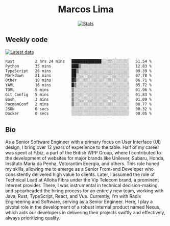 <div align="center">
  <h1>Marcos Lima</h1>
  
  <a href="https://skvggor.dev">
    <img src="https://github.com/skvggor/skvggor/assets/958723/3c85f137-8d74-4cc8-a2b1-877784f3e44d" alt="Stats" />
  </a>
</div>

## Weekly code

[![Latest data](https://github.com/skvggor/skvggor/actions/workflows/main.yml/badge.svg)](https://github.com/skvggor/skvggor/actions/workflows/main.yml)

<!--START_SECTION:waka-->

```txt
Rust         2 hrs 24 mins   █████████████░░░░░░░░░░░░   51.54 %
Python       35 mins         ███▒░░░░░░░░░░░░░░░░░░░░░   12.83 %
TypeScript   26 mins         ██▒░░░░░░░░░░░░░░░░░░░░░░   09.39 %
Markdown     21 mins         ██░░░░░░░░░░░░░░░░░░░░░░░   07.78 %
Other        18 mins         █▓░░░░░░░░░░░░░░░░░░░░░░░   06.71 %
YAML         16 mins         █▒░░░░░░░░░░░░░░░░░░░░░░░   05.72 %
TOML         5 mins          ▒░░░░░░░░░░░░░░░░░░░░░░░░   01.96 %
Git Config   5 mins          ▒░░░░░░░░░░░░░░░░░░░░░░░░   01.83 %
Bash         3 mins          ▒░░░░░░░░░░░░░░░░░░░░░░░░   01.09 %
PacmanConf   2 mins          ▒░░░░░░░░░░░░░░░░░░░░░░░░   00.77 %
JSON         0 secs          ░░░░░░░░░░░░░░░░░░░░░░░░░   00.32 %
Docker       0 secs          ░░░░░░░░░░░░░░░░░░░░░░░░░   00.05 %
```

<!--END_SECTION:waka-->

## Bio

<p>As a Senior Software Engineer with a primary focus on User Interface (UI) design, I bring over 12 years of experience to the table. Half of my career was spent at F.biz, a part of the British WPP Group, where I contributed to the development of websites for major brands like Unilever, Subaru, Honda, Instituto Maria da Penha, Votorantim Energia, and others. This role honed my skills, allowing me to emerge as a Senior Front-end Developer who consistently delivered high value to clients. Later, I assumed the role of Technical Lead at Alloha Fibra under the Vip Telecom brand, a prominent internet provider. There, I was instrumental in technical decision-making and spearheaded the hiring process for an entirely new team, working with Java, Rust, TypeScript, React, and Vue. Currently, I'm with Radix Engineering and Software, serving as a Senior Engineer. Here, I play a pivotal role in the development of a robust internal product named Nexus, which aids our developers in delivering their projects swiftly and effectively, always prioritizing quality.</p>

<!-- </details> -->

<!-- <div align="center">
  <h2>🤖 Recent Code Activity</h2>
  <img width="500" src="https://github-readme-stats.vercel.app/api/wakatime?username=skvggor&hide_title=true&layout=compact&theme=transparent" alt="Wakatime Stats" />
</div>

<br>

<div align="center">
  <h2>📈 GitHub Stats</h2>
  <img width="500" src="https://github-readme-stats.vercel.app/api?username=skvggor&show_icons=true&theme=transparent&hide_title=true&count_private=true" alt="GitHub Stats" />
</div>
 -->
